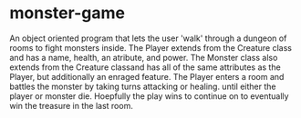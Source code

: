 # monster-game

<para>
  An object oriented program that lets the user 'walk' through a dungeon of rooms to fight monsters inside. The Player extends from the Creature class and has a name, health, an atribute, and power. The Monster class also extends from the Creature classand has all of the same attributes as the Player, but additionally an enraged feature. The Player enters a room and battles the monster by taking turns attacking or healing. until either the player or monster die. Hoepfully the play wins to continue on to eventually win the treasure in the last room. 
  </para>
